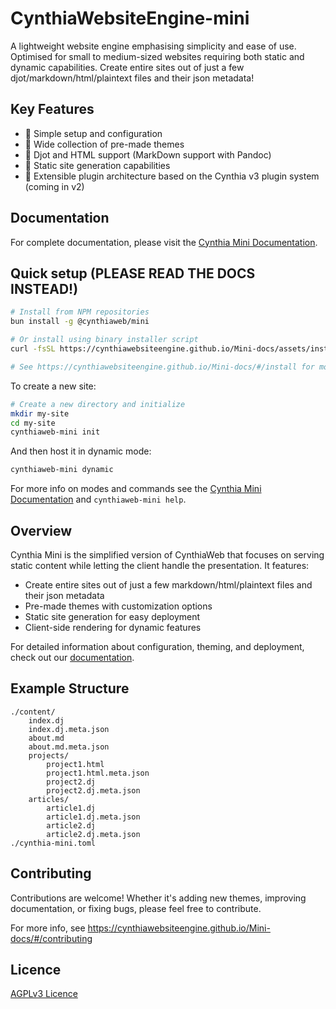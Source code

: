 # CynthiaWebsiteEngine-mini

A lightweight website engine emphasising simplicity and ease of use. Optimised for small to medium-sized websites requiring both static and dynamic capabilities.
Create entire sites out of just a few djot/markdown/html/plaintext files and their json metadata!

## Key Features

- 🚀 Simple setup and configuration
- 🎨 Wide collection of pre-made themes
- 📝 Djot and HTML support (MarkDown support with Pandoc) 
- 🔧 Static site generation capabilities
- 🔌 Extensible plugin architecture based on the Cynthia v3 plugin system (coming in v2)

## Documentation

For complete documentation, please visit the [Cynthia Mini Documentation](https://cynthiawebsiteengine.github.io/Mini-docs/#/).

## Quick setup (PLEASE READ THE DOCS INSTEAD!)

```sh
# Install from NPM repositories
bun install -g @cynthiaweb/mini

# Or install using binary installer script
curl -fsSL https://cynthiawebsiteengine.github.io/Mini-docs/assets/install.sh | bash

# See https://cynthiawebsiteengine.github.io/Mini-docs/#/install for more
```

To create a new site:

```sh
# Create a new directory and initialize
mkdir my-site
cd my-site
cynthiaweb-mini init
```

And then host it in dynamic mode:

```sh
cynthiaweb-mini dynamic
```

For more info on modes and commands see the [Cynthia Mini Documentation](https://cynthiawebsiteengine.github.io/Mini-docs/#/) and `cynthiaweb-mini help`.

## Overview

Cynthia Mini is the simplified version of CynthiaWeb that focuses on serving static content while letting the client handle the presentation. It features:

- Create entire sites out of just a few markdown/html/plaintext files and their json metadata
- Pre-made themes with customization options
- Static site generation for easy deployment
- Client-side rendering for dynamic features

For detailed information about configuration, theming, and deployment, check out our [documentation](https://cynthiawebsiteengine.github.io/Mini-docs/#/).

## Example Structure

```directory
./content/
    index.dj
    index.dj.meta.json
    about.md
    about.md.meta.json
    projects/
        project1.html
        project1.html.meta.json
        project2.dj
        project2.dj.meta.json
    articles/
        article1.dj
        article1.dj.meta.json
        article2.dj
        article2.dj.meta.json
./cynthia-mini.toml
```

## Contributing

Contributions are welcome! Whether it's adding new themes, improving documentation, or fixing bugs, please feel free to contribute.

For more info, see <https://cynthiawebsiteengine.github.io/Mini-docs/#/contributing>

## Licence

[AGPLv3 Licence](LICENSE)
